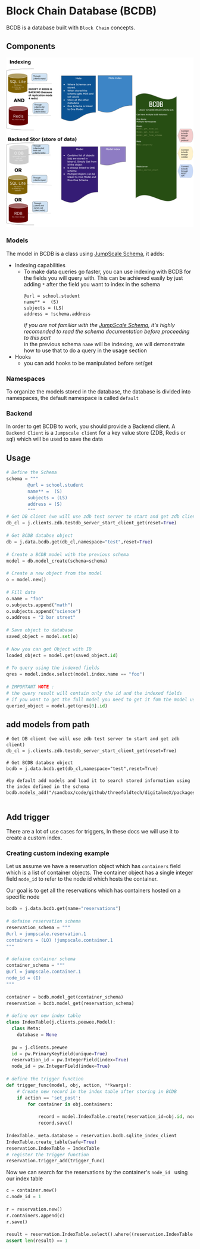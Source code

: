 # Block Chain Database (BCDB)
BCDB is a database built with `Block Chain` concepts. 

## Components
![BCDB components](images/BCDB_components.png)
### Models 
The model in BCDB is a class using [JumpScale Schema](/docs/schema/README.md), it adds:
- Indexing capabilities 
    - To make data queries go faster, you can use indexing with BCDB for the fields you will query with.
  This can be achieved easily by just adding `*` after the field you want to index in the schema 
        ```
        @url = school.student
        name** =  (S)
        subjects = (LS)
        address = !schema.address
        ```
        _if you are not familiar with the [JumpScale Schema](/docs/schema/README.md), it's highly recomended to read
        the schema documentation before proceeding to this part_  
        in the previous schema `name` will be indexing, we will demonstrate how to use that to do a query in the usage
        section
- Hooks
    - you can add hooks to be manipulated before set/get

### Namespaces
To organize the models stored in the database, the database is divided into namespaces, the default namespace is called 
`default`

### Backend
In order to get BCDB to work, you should provide a Backend client. A `Backend Client` is a `Jumpscale client` 
for a key value store (ZDB, Redis or sql) which will be used to save the data

## Usage
```python
# Define the Schema
schema = """
        @url = school.student
        name** =  (S)
        subjects = (LS)
        address = (S)
        """
# Get DB client (we will use zdb test server to start and get zdb client)
db_cl = j.clients.zdb.testdb_server_start_client_get(reset=True)

# Get BCDB databse object
db = j.data.bcdb.get(db_cl,namespace="test",reset=True)

# Create a BCDB model with the previous schema
model = db.model_create(schema=schema)

# Create a new object from the model
o = model.new()

# Fill data 
o.name = "foo"
o.subjects.append("math")
o.subjects.append("science")
o.address = "2 bar street"

# Save object to database
saved_object = model.set(o)

# Now you can get Object with ID
loaded_object = model.get(saved_object.id)

# To query using the indexed fields
qres = model.index.select(model.index.name == "foo")

# IMPORTANT NOTE :
# the query result will contain only the id and the indexed fields
# if you want to get the full model you need to get it fom the model using the ID
queried_object = model.get(qres[0].id)
```
## add models from path 

```
# Get DB client (we will use zdb test server to start and get zdb client)
db_cl = j.clients.zdb.testdb_server_start_client_get(reset=True)

# Get BCDB databse object
bcdb = j.data.bcdb.get(db_cl,namespace="test",reset=True)

#by default add models and load it to search stored information using the index defined in the schema
bcdb.models_add("/sandbox/code/github/threefoldtech/digitalmeX/packages/notary/models") 


```

##  Add trigger
There are a lot of use cases for triggers, In these docs we will use it to create a custom index.

### Creating custom indexing example
Let us assume we have a reservation object which has ```containers``` field which is a list of container objects.
The container object has a single integer field ```node_id``` to refer to the node id which hosts the container.

Our goal is to get all the reservations which has containers hosted on a specific node

```python
bcdb = j.data.bcdb.get(name="reservations")

# defaine reservation schema
reservation_schema = """
@url = jumpscale.reservation.1
containers = (LO) !jumpscale.container.1
"""

# defaine container schema
container_schema = """
@url = jumpscale.container.1
node_id = (I)
"""

container = bcdb.model_get(container_schema)
reservation = bcdb.model_get(reservation_schema)

# define our new index table
class IndexTable(j.clients.peewee.Model):
  class Meta:
    database = None

  pw = j.clients.peewee
  id = pw.PrimaryKeyField(unique=True)
  reservation_id = pw.IntegerField(index=True)
  node_id = pw.IntegerField(index=True)

# define the trigger function
def trigger_func(model, obj, action, **kwargs):
    # Create new record in the index table after storing in BCDB
    if action == 'set_post':
        for container in obj.containers:
            
            record = model.IndexTable.create(reservation_id=obj.id, node_id=container.node_id)
            record.save()

IndexTable._meta.database = reservation.bcdb.sqlite_index_client
IndexTable.create_table(safe=True)
reservation.IndexTable = IndexTable
# register the trigger function 
reservation.trigger_add(trigger_func)
```

Now we can search for the reservations by the container's ```node_id ``` using our index table

```python
c = container.new()
c.node_id = 1

r = reservation.new()
r.containers.append(c)
r.save()

result = reservation.IndexTable.select().where((reservation.IndexTable.node_id == 1)).execute()
assert len(result) == 1
```